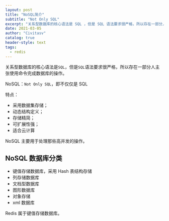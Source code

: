 ```yaml
---
layout: post
title: "NoSQL简介"
subtitle: "Not Only SQL"
excerpt: "关系型数据库的核心语法是 SQL ，但是 SQL 语法要求很严格，所以存在一部分人主张使用命令完成数据库的操作"
date: 2021-03-05
author: "Civitasv"
catalog: true
header-style: text
tags:
  - redis
---
```


关系型数据库的核心语法是`SQL`，但是`SQL`语法要求很严格，所以存在一部分人主张使用命令完成数据库的操作。

NoSQL：`Not Only SQL`，即不仅仅是 SQL

特点：

- 采用数据集存储；
- 动态结构定义；
- 存储精简；
- 可扩展性强；
- 适合云计算

NoSQL 主要用于处理那些高并发的操作。

## NoSQL 数据库分类

- 键值存储数据库，采用 Hash 表结构存储
- 列存储数据库
- 文档型数据库
- 图形数据库
- 对象存储
- xml 数据库

Redis 属于键值存储数据库。

